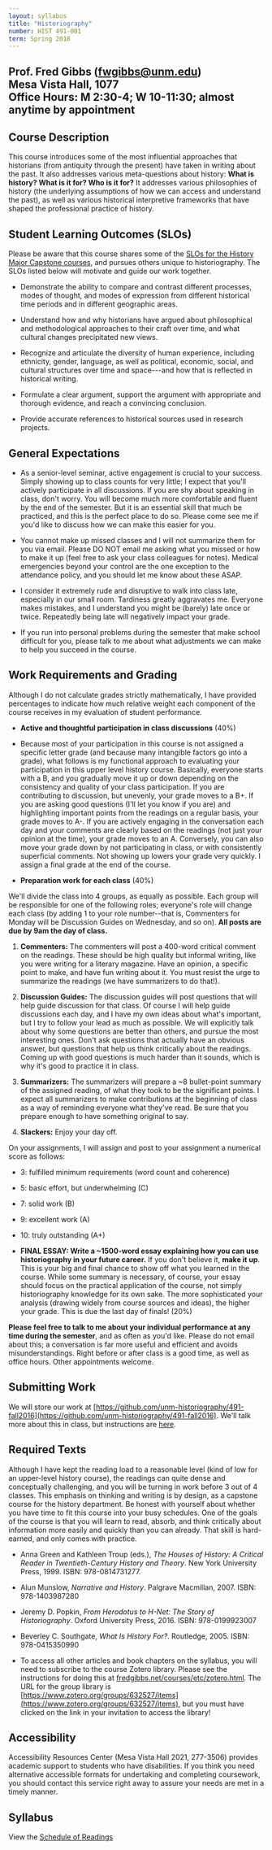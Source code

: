 ```yaml
---
layout: syllabus
title: "Historiography"
number: HIST 491-001
term: Spring 2018
---
```


Prof. Fred Gibbs \([fwgibbs@unm.edu](mailto:fwgibbs@unm.edu)\)    
Mesa Vista Hall, 1077    
Office Hours: M 2:30-4; W 10-11:30; almost anytime by appointment    
-----

## Course Description
This course introduces some of the most influential approaches that historians (from antiquity through the present) have taken in writing about the past. It also addresses various meta-questions about history: **What is history? What is it for? Who is it for?** It addresses various philosophies of history (the underlying assumptions of how we can access and understand the past), as well as various historical interpretive frameworks that have shaped the professional practice of history.


## Student Learning Outcomes (SLOs)
Please be aware that this course shares some of the [SLOs for the History Major Capstone courses](http://history.unm.edu/undergraduate/learning-outcomes.html), and pursues others unique to historiography. The SLOs listed below will motivate and guide our work together.

* Demonstrate the ability to compare and contrast different processes, modes of thought, and modes of expression from different historical time periods and in different geographic areas.

* Understand how and why historians have argued about philosophical and methodological approaches to their craft over time, and what cultural changes precipitated new views.

* Recognize and articulate the diversity of human experience, including ethnicity, gender, language, as well as political, economic, social, and cultural structures over time and space---and how that is reflected in historical writing.

* Formulate a clear argument, support the argument with appropriate and thorough evidence, and reach a convincing conclusion.

* Provide accurate references to historical sources used in research projects.


## General Expectations
* As a senior-level seminar, active engagement is crucial to your success. Simply showing up to class counts for very little; I expect that you'll actively participate in all discussions. If you are shy about speaking in class, don't worry. You will become much more comfortable and fluent by the end of the semester. But it is an essential skill that much be practiced, and this is the perfect place to do so. Please come see me if you'd like to discuss how we can make this easier for you.

* You cannot make up missed classes and I will not summarize them for you via email. Please DO NOT email me asking what you missed or how to make it up (feel free to ask your class colleagues for notes). Medical emergencies beyond your control are the one exception to the attendance policy, and you should let me know about these ASAP.

* I consider it extremely rude and disruptive to walk into class late, especially in our small room. Tardiness greatly aggravates me. Everyone makes mistakes, and I understand you might be (barely) late once or twice. Repeatedly being late will negatively impact your grade.

* If you run into personal problems during the semester that make school difficult for you, please talk to me about what adjustments we can make to help you succeed in the course.


## Work Requirements and Grading
Although I do not calculate grades strictly mathematically, I have provided percentages to indicate how much relative weight each component of the course receives in my evaluation of student performance.

- **Active and thoughtful participation in class discussions** (40%)

- Because most of your participation in this course is not assigned a specific letter grade (and because many intangible factors go into a grade), what follows is my functional approach to evaluating your participation in this upper level history course. Basically, everyone starts with a B, and you gradually move it up or down depending on the consistency and quality of your class participation. If you are contributing to discussion, but unevenly, your grade moves to a B+. If you are asking good questions (I'll let you know if you are) and highlighting important points from the readings on a regular basis, your grade moves to A-. If you are actively engaging in the conversation each day and your comments are clearly based on the readings (not just your opinion at the time), your grade moves to an A. Conversely, you can also move your grade down by not participating in class, or with consistently superficial comments. Not showing up lowers your grade very quickly. I assign a final grade at the end of the course.

- **Preparation work for each class** (40%)

We'll divide the class into 4 groups, as equally as possible. Each group will be responsible for one of the following roles; everyone's role will change each class (by adding 1 to your role number--that is, Commenters for Monday will be Discussion Guides on Wednesday, and so on). **All posts are due by 9am the day of class.**

1. **Commenters:** The commenters will post a 400-word critical comment on the readings. These should be high quality but informal writing, like you were writing for a literary magazine. Have an opinion, a specific point to make, and have fun writing about it. You must resist the urge to summarize the readings (we have summarizers to do that!).

2. **Discussion Guides:** The discussion guides will post questions that will help guide discussion for that class. Of course I will help guide discussions each day, and I have my own ideas about what's important, but I try to follow your lead as much as possible. We will explicitly talk about why some questions are better than others, and pursue the most interesting ones. Don't ask questions that actually have an obvious answer, but questions that help us think critically about the readings. Coming up with good questions is much harder than it sounds, which is why it's good to practice it in class.

3. **Summarizers:** The summarizers will prepare a ~8 bullet-point summary of the assigned reading, of what they took to be the significant points. I expect all summarizers to make contributions at the beginning of class as a way of reminding everyone what they've read. Be sure that you prepare enough to have something original to say.

4. **Slackers:** Enjoy your day off.

On your assignments, I will assign and post to your assignment a numerical score as follows:
- 3: fulfilled minimum requirements (word count and coherence)
- 5: basic effort, but underwhelming (C)
- 7: solid work (B)
- 9: excellent work (A)
- 10: truly outstanding (A+)


- **FINAL ESSAY: Write a ~1500-word essay explaining how you can use historiography in your future career.** If you don't believe it, **make it up**. This is your big and final chance to show off what you learned in the course. While some summary is necessary, of course, your essay should focus on the practical application of the course, not simply historiography knowledge for its own sake. The more sophisticated your analysis (drawing widely from course sources and ideas), the higher your grade. This is due the last day of finals! (20%)


**Please feel free to talk to me about your individual performance at any time during the semester**, and as often as you'd like. Please do not email about this; a conversation is far more useful and efficient and avoids misunderstandings. Right before or after class is a good time, as well as office hours. Other appointments welcome.


## Submitting Work
We will store our work at [https://github.com/unm-historiography/491-fall2016](https://github.com/unm-historiography/491-fall2016). We'll talk more about this in class, but instructions are [here](github-instructions.html).


## Required Texts
Although I have kept the reading load to a reasonable level (kind of low for an upper-level history course), the readings can quite dense and conceptually challenging, and you will be turning in work before 3 out of 4 classes. This emphasis on thinking and writing is by design, as a capstone course for the history department. Be honest with yourself about whether you have time to fit this course into your busy schedules. One of the goals of the course is that you will learn to read, absorb, and think critically about information more easily and quickly than you can already. That skill is hard-earned, and only comes with practice.

- Anna Green and Kathleen Troup (eds.), _The Houses of History: A Critical Reader in Twentieth-Century History and Theory_. New York University Press, 1999. ISBN: 978-0814731277.

- Alun Munslow, _Narrative and History_. Palgrave Macmillan, 2007. ISBN: 978-1403987280

- Jeremy D. Popkin, _From Herodotus to H-Net: The Story of Historiography_. Oxford University Press, 2016. ISBN: 978-0199923007

- Beverley C. Southgate, _What Is History For?_. Routledge, 2005. ISBN: 978-0415350990

- To access all other articles and book chapters on the syllabus, you will need to subscribe to the course Zotero library. Please see the instructions for doing this at [fredgibbs.net/courses/etc/zotero.html](http://fredgibbs.net/courses/etc/zotero.html). The URL for the group library is [https://www.zotero.org/groups/632527/items](https://www.zotero.org/groups/632527/items), but you must have clicked on the link in your invitation to access the library!


## Accessibility
Accessibility Resources Center (Mesa Vista Hall 2021, 277-3506) provides academic support to students who have disabilities. If you think you need alternative accessible formats for undertaking and completing coursework, you should contact this service right away to assure your needs are met in a timely manner.


## Syllabus
View the [Schedule of Readings](schedule)
